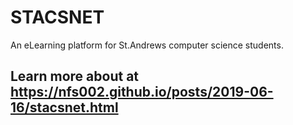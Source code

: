 # STACSNET

An eLearning platform for St.Andrews computer science students.

## Learn more about at https://nfs002.github.io/posts/2019-06-16/stacsnet.html


